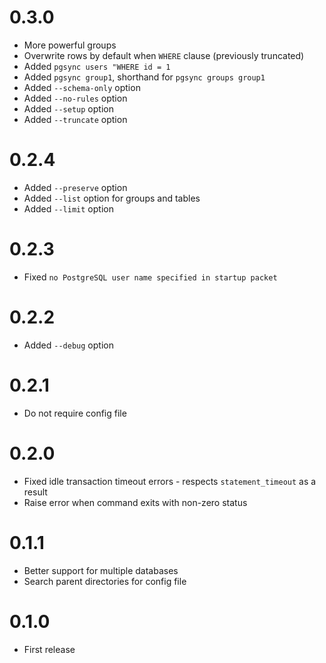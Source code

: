 # 0.3.0

- More powerful groups
- Overwrite rows by default when `WHERE` clause (previously truncated)
- Added `pgsync users "WHERE id = 1`
- Added `pgsync group1`, shorthand for `pgsync groups group1`
- Added `--schema-only` option
- Added `--no-rules` option
- Added `--setup` option
- Added `--truncate` option

# 0.2.4

- Added `--preserve` option
- Added `--list` option for groups and tables
- Added `--limit` option

# 0.2.3

- Fixed `no PostgreSQL user name specified in startup packet`

# 0.2.2

- Added `--debug` option

# 0.2.1

- Do not require config file

# 0.2.0

- Fixed idle transaction timeout errors - respects `statement_timeout` as a result
- Raise error when command exits with non-zero status

# 0.1.1

- Better support for multiple databases
- Search parent directories for config file

# 0.1.0

- First release
